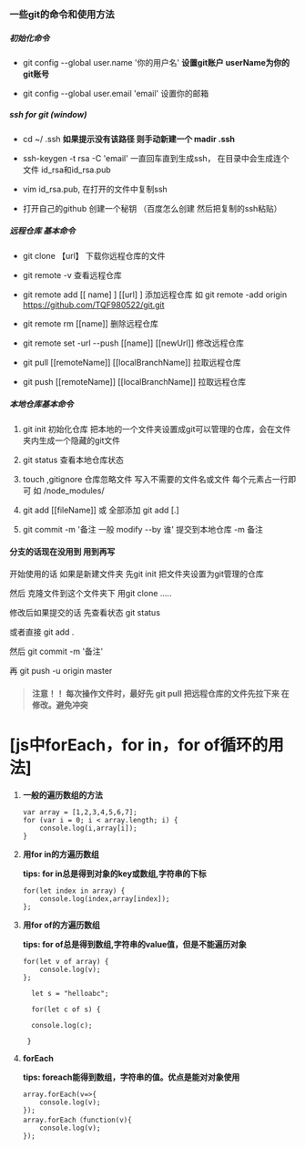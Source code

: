 ### 一些git的命令和使用方法

##### 初始化命令

- git config   --global user.name '你的用户名'     **设置git账户 userName为你的git账号**

- git config   --global user.email 'email'   设置你的邮箱

##### ssh for git (window)

- cd  ~/ .ssh  **如果提示没有该路径 则手动新建一个  madir .ssh**

- ssh-keygen  -t rsa  -C  'email'  一直回车直到生成ssh， 在目录中会生成连个文件 id_rsa和id_rsa.pub

- vim id_rsa.pub,   在打开的文件中复制ssh

- 打开自己的github 创建一个秘钥 （百度怎么创建 然后把复制的ssh粘贴）

##### 远程仓库 基本命令

- git clone 【url】 下载你远程仓库的文件

- git remote  -v 查看远程仓库 

- git remote add  [[ name] ]  [[url] ] 添加远程仓库 如 git  remote  -add origin https://github.com/TQF980522/git.git

- git remote rm [[name]]  删除远程仓库 

- git remote set -url  --push [[name]]  [[newUrl]]  修改远程仓库 

- git pull [[remoteName]] [[localBranchName]]  拉取远程仓库 

- git push [[remoteName]] [[localBranchName]] 拉取远程仓库

##### 本地仓库基本命令

1. git  init 初始化仓库 把本地的一个文件夹设置成git可以管理的仓库，会在文件夹内生成一个隐藏的git文件

2. git status 查看本地仓库状态 

3. touch  ,gitignore 仓库忽略文件 写入不需要的文件名或文件 每个元素占一行即可 如 /node_modules/

4. git add  [[fileName]]  或 全部添加 git add [.]

5. git  commit -m   '备注  一般 modify  --by  谁'  提交到本地仓库 -m 备注

#### 分支的话现在没用到 用到再写

开始使用的话 如果是新建文件夹 先git init  把文件夹设置为git管理的仓库 

然后 克隆文件到这个文件夹下 用git clone .....

修改后如果提交的话 先查看状态 git status 

或者直接 git add . 

然后 git commit -m '备注'

再  git push  -u origin master

> #### 注意！！  每次操作文件时，最好先 git pull 把远程仓库的文件先拉下来 在修改。避免冲突





# [js中forEach，for in，for of循环的用法]



1. **一般的遍历数组的方法**

       var array = [1,2,3,4,5,6,7]; 
       for (var i = 0; i < array.length; i) {  
           console.log(i,array[i]);  
       }

2. **用for in的方遍历数组**

   **tips: for in总是得到对象的key或数组,字符串的下标**

       for(let index in array) {  
           console.log(index,array[index]);  
       };

3. **用for of的方遍历数组**

   **tips: for of总是得到数组,字符串的value值，但是不能遍历对象**

       for(let v of array) {  
           console.log(v);  
       }; 
       
         let s = "helloabc"; 
       
         for(let c of s) {  
       
         console.log(c); 
       
        }

4. **forEach**

   **tips: foreach能得到数组，字符串的值。优点是能对对象使用**

   ```
   array.forEach(v=>{  
       console.log(v);  
   });
   array.forEach（function(v){  
       console.log(v);  
   });
    
   ```

   

   
